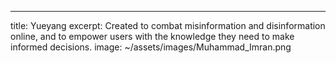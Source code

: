 ---
title: Yueyang
excerpt: Created to combat misinformation and disinformation online, and to empower users with the knowledge they need to make informed decisions.
image: ~/assets/images/Muhammad_Imran.png